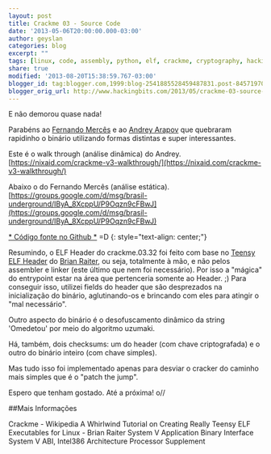 ```yaml
---
layout: post
title: Crackme 03 - Source Code
date: '2013-05-06T20:00:00.000-03:00'
author: geyslan
categories: blog
excerpt: ""
tags: [linux, code, assembly, python, elf, crackme, cryptography, hacking, reverse engineering, portuguese]
share: true
modified: '2013-08-20T15:38:59.767-03:00'
blogger_id: tag:blogger.com,1999:blog-2541885528459487831.post-8457197090012722511
blogger_orig_url: http://www.hackingbits.com/2013/05/crackme-03-source-code.html
---
```


E não demorou quase nada!

<!--more-->

Parabéns ao [Fernando Mercês](https://twitter.com/MenteBinaria) e ao [Andrey
Arapov](https://twitter.com/andreyarapov) que quebraram rapidinho o binário
utilizando formas distintas e super interessantes.

Este é o walk through (análise dinâmica) do Andrey.<br>
[https://nixaid.com/crackme-v3-walkthrough/](https://nixaid.com/crackme-v3-walkthrough/)

Abaixo o do Fernando Mercês (análise estática).<br>
[https://groups.google.com/d/msg/brasil-underground/IByA_8XcppU/P9Oqzn9cFBwJ](https://groups.google.com/d/msg/brasil-underground/IByA_8XcppU/P9Oqzn9cFBwJ)

[* Código fonte no Github *](https://github.com/geyslan/crackmes/blob/master/src/crackme.03.asm) =D
{: style="text-align: center;"}

Resumindo, o ELF Header do crackme.03.32 foi feito com base no [Teensy ELF
Header](http://www.muppetlabs.com/~breadbox/software/tiny/teensy.html) do [Brian
Raiter](http://www.muppetlabs.com/~breadbox/), ou seja, totalmente à mão, e não
pelos assembler e linker (este último que nem foi necessário). Por isso a
"mágica" do entrypoint estar na área que pertenceria somente ao Header. ;) Para
conseguir isso, utilizei fields do header que são desprezados na inicialização
do binário, aglutinando-os e brincando com eles para atingir o "mal necessário".

Outro aspecto do binário é o desofuscamento dinâmico da string 'Omedetou' por
meio do algoritmo uzumaki.

Há, também, dois checksums: um do header (com chave criptografada) e o outro do
binário inteiro (com chave simples).

Mas tudo isso foi implementado apenas para desviar o cracker do caminho mais
simples que é o "patch the jump".

Espero que tenham gostado. Até a próxima! o//

##Mais Informações

Crackme - Wikipedia
A Whirlwind Tutorial on Creating Really Teensy ELF Executables for Linux - Brian Raiter
System V Application Binary Interface
System V ABI, Intel386 Architecture Processor Supplement
